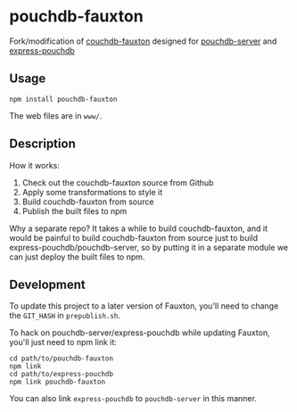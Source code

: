 pouchdb-fauxton
====

Fork/modification of [couchdb-fauxton](https://github.com/apache/couchdb-fauxton) designed for [pouchdb-server](https://github.com/pouchdb/pouchdb-server) and [express-pouchdb](https://github.com/pouchdb/express-pouchdb)

## Usage

    npm install pouchdb-fauxton

The web files are in `www/`.

## Description

How it works:

1. Check out the couchdb-fauxton source from Github
2. Apply some transformations to style it
3. Build couchdb-fauxton from source
4. Publish the built files to npm

Why a separate repo? It takes a while to build couchdb-fauxton, and it would be painful to build couchdb-fauxton from source just to build express-pouchdb/pouchdb-server, so by putting it in a separate module we can just deploy the built files to npm.

## Development

To update this project to a later version of Fauxton, you'll need to change the `GIT_HASH` in `prepublish.sh`.

To hack on pouchdb-server/express-pouchdb while updating Fauxton, you'll just need to npm link it:

    cd path/to/pouchdb-fauxton
    npm link
    cd path/to/express-pouchdb
    npm link pouchdb-fauxton

You can also link `express-pouchdb` to `pouchdb-server` in this manner.
